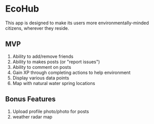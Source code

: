 # EcoHub

This app is designed to make its users more environmentally-minded citizens, wherever they reside.

## MVP

1. Ability to add/remove friends
2. Ability to makes posts (or "report issues")
3. Ability to comment on posts
4. Gain XP through completing actions to help environment
5. Display various data points
6. Map with natural water spring locations

## Bonus Features
1. Upload profile photo/photo for posts
2. weather radar map